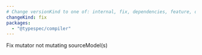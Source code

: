 ```yaml
---
# Change versionKind to one of: internal, fix, dependencies, feature, deprecation, breaking
changeKind: fix
packages:
  - "@typespec/compiler"
---
```


Fix mutator not mutating sourceModel(s)
